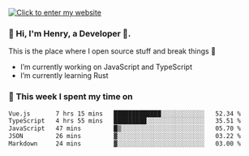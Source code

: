 [![Click to enter my website](https://github.com/zh30/zh30/assets/7930156/44b2b06d-750e-442d-a707-701903917b3b)](https://zhanghe.dev) 

### 👋 Hi, I'm Henry, a Developer 🚀.

This is the place where I open source stuff and break things :rofl:

- I’m currently working on JavaScript and TypeScript
- I’m currently learning Rust

### 💪 This week I spent my time on

<!--START_SECTION:waka-->

```txt
Vue.js       7 hrs 15 mins   █████████████░░░░░░░░░░░░   52.34 %
TypeScript   4 hrs 55 mins   █████████░░░░░░░░░░░░░░░░   35.51 %
JavaScript   47 mins         █▒░░░░░░░░░░░░░░░░░░░░░░░   05.70 %
JSON         26 mins         ▓░░░░░░░░░░░░░░░░░░░░░░░░   03.22 %
Markdown     24 mins         ▓░░░░░░░░░░░░░░░░░░░░░░░░   03.00 %
```

<!--END_SECTION:waka-->
